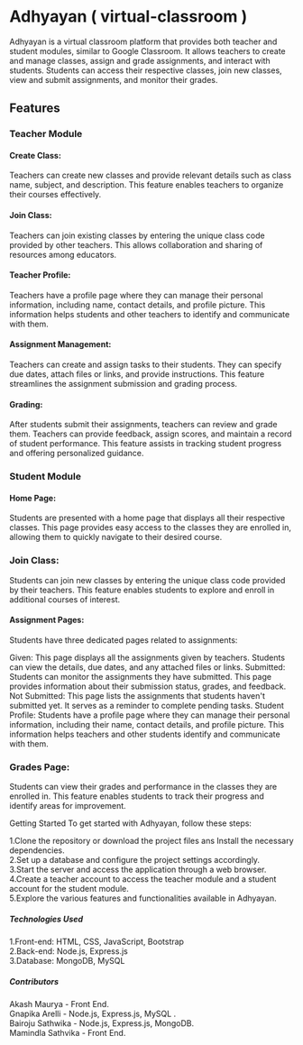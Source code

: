 # Adhyayan ( virtual-classroom )
Adhyayan is a virtual classroom platform that provides both teacher and student modules, 
similar to Google Classroom. It allows teachers to create and manage classes, assign and 
grade assignments, and interact with students. Students can access their respective classes, 
join new classes, view and submit assignments, and monitor their grades.

## Features
### Teacher Module

####  Create Class: 
Teachers can create new classes and provide relevant details such as class name, subject, 
and description. This feature enables teachers to organize their courses effectively.

####  Join Class: 
Teachers can join existing classes by entering the unique class code provided by other 
teachers. This allows collaboration and sharing of resources among educators.

####  Teacher Profile: 
Teachers have a profile page where they can manage their personal information, including 
name, contact details, and profile picture. This information helps students and other 
teachers to identify and communicate with them.

####  Assignment Management: 
Teachers can create and assign tasks to their students. They can specify due dates, 
attach files or links, and provide instructions. This feature streamlines the assignment 
submission and grading process.

####  Grading: 
After students submit their assignments, teachers can review and grade them. Teachers 
can provide feedback, assign scores, and maintain a record of student performance. This 
feature assists in tracking student progress and offering personalized guidance.
### Student Module
####  Home Page: 
Students are presented with a home page that displays all their respective classes. 
This page provides easy access to the classes they are enrolled in, allowing them to 
quickly navigate to their desired course.

###  Join Class: 
Students can join new classes by entering the unique class code provided by their teachers. 
This feature enables students to explore and enroll in additional courses of interest.

####  Assignment Pages: 
Students have three dedicated pages related to assignments:

Given: 
This page displays all the assignments given by teachers. Students can view the details, 
due dates, and any attached files or links. Submitted: Students can monitor the assignments 
they have submitted. This page provides information about their submission status, grades, 
and feedback. Not Submitted: This page lists the assignments that students haven't submitted 
yet. It serves as a reminder to complete pending tasks. Student Profile: Students have a 
profile page where they can manage their personal information, including their name, contact 
details, and profile picture. This information helps teachers and other students identify
and communicate with them.

###  Grades Page: 
Students can view their grades and performance in the classes they are enrolled in. 
This feature enables students to track their progress and identify areas for improvement.

Getting Started To get started with Adhyayan, follow these steps:

1.Clone the repository or download the project files ans Install the necessary dependencies. <br />
2.Set up a database and configure the project settings accordingly. <br />
3.Start the server and access the application through a web browser. <br />
4.Create a teacher account to access the teacher module and a student account for 
the student module. <br />
5.Explore the various features and functionalities available in Adhyayan.
##### Technologies Used 
1.Front-end: HTML, CSS, JavaScript, Bootstrap <br />
2.Back-end: Node.js, Express.js <br />
3.Database: MongoDB, MySQL <br />

#####  Contributors 
Akash Maurya - Front End. <br />
Gnapika Arelli - Node.js, Express.js, MySQL . <br />
Bairoju Sathwika - Node.js, Express.js, MongoDB. <br />
Mamindla Sathvika - Front End.

